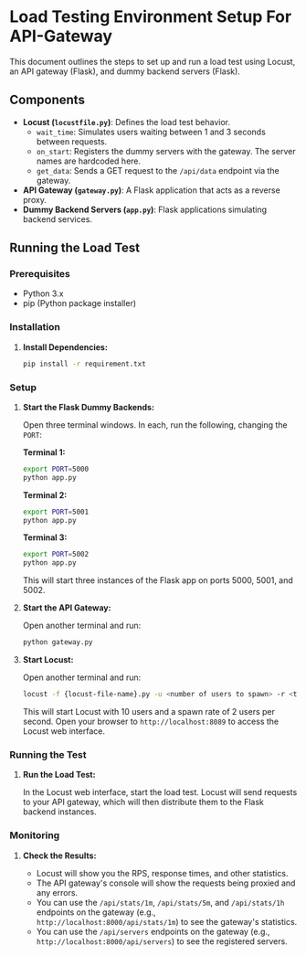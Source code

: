 # Load Testing Environment Setup For API-Gateway

This document outlines the steps to set up and run a load test using Locust, an API gateway (Flask), and dummy backend servers (Flask).

## Components

* **Locust (`locustfile.py`)**: Defines the load test behavior.
    * `wait_time`: Simulates users waiting between 1 and 3 seconds between requests.
    * `on_start`: Registers the dummy servers with the gateway. The server names are hardcoded here.
    * `get_data`: Sends a GET request to the `/api/data` endpoint via the gateway.
* **API Gateway (`gateway.py`)**: A Flask application that acts as a reverse proxy.
* **Dummy Backend Servers (`app.py`)**: Flask applications simulating backend services.

## Running the Load Test

### Prerequisites

* Python 3.x
* pip (Python package installer)

### Installation

1.  **Install Dependencies:**

    ```bash
    pip install -r requirement.txt
    ```

### Setup

1.  **Start the Flask Dummy Backends:**

    Open three terminal windows. In each, run the following, changing the `PORT`:

    **Terminal 1:**

    ```bash
    export PORT=5000
    python app.py
    ```

    **Terminal 2:**

    ```bash
    export PORT=5001
    python app.py
    ```

    **Terminal 3:**

    ```bash
    export PORT=5002
    python app.py
    ```

    This will start three instances of the Flask app on ports 5000, 5001, and 5002.

2.  **Start the API Gateway:**

    Open another terminal and run:

    ```bash
    python gateway.py
    ```

3.  **Start Locust:**

    Open another terminal and run:

    ```bash
    locust -f {locust-file-name}.py -u <number of users to spawn> -r <time interval (sec)>
    ```

    This will start Locust with 10 users and a spawn rate of 2 users per second. Open your browser to `http://localhost:8089` to access the Locust web interface.

### Running the Test

1.  **Run the Load Test:**

    In the Locust web interface, start the load test. Locust will send requests to your API gateway, which will then distribute them to the Flask backend instances.

### Monitoring

1.  **Check the Results:**

    * Locust will show you the RPS, response times, and other statistics.
    * The API gateway's console will show the requests being proxied and any errors.
    * You can use the `/api/stats/1m`, `/api/stats/5m`, and `/api/stats/1h` endpoints on the gateway (e.g., `http://localhost:8000/api/stats/1m`) to see the gateway's statistics.
    * You can use the `/api/servers` endpoints on the gateway (e.g., `http://localhost:8000/api/servers`) to see the registered servers.
